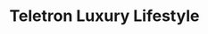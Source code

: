 ---
title: "Teletron Luxury Lifestyle"
url: /falls-church/teletron-luxury-lifestyle/
shop: appliance
---